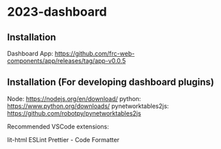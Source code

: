 # 2023-dashboard

## Installation

Dashboard App: https://github.com/frc-web-components/app/releases/tag/app-v0.0.5

## Installation (For developing dashboard plugins)

Node: https://nodejs.org/en/download/ 
python: https://www.python.org/downloads/
pynetworktables2js: https://github.com/robotpy/pynetworktables2js

Recommended VSCode extensions:

lit-html
ESLint
Prettier - Code Formatter
